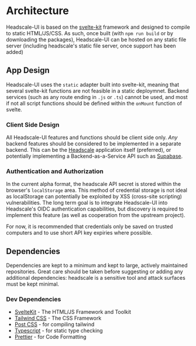 # Architecture
Headscale-UI is based on the [svelte-kit](https://kit.svelte.dev/) framework and designed to compile to static HTML/JS/CSS. As such, once built (with `npm run build` or by downloading the packages), Headscale-UI can be hosted on any static file server (including headscale's static file server, once support has been added)

## App Design
Headscale-UI uses the `static` adapter built into svelte-kit, meaning that several svelte-kit functions are not feasible in a static deploymnet. Backend services (such as any route ending in `.js` or `.ts`) cannot be used, and most if not all script functions should be defined within the `onMount` function of svelte.

### Client Side Design
All Headscale-UI features and functions should be client side only. *Any* backend features should be considered to be implemented in a separate backend. This can be the [Headscale](https://github.com/juanfont/headscale) application itself (preferred), or potentially implementing a Backend-as-a-Service API such as [Supabase](https://supabase.com/).

### Authentication and Authorization
In the current alpha format, the headscale API secret is stored within the browser's `localStorage` area. This method of credential storage is not ideal as localStorage can potentially be exploited by XSS (cross-site scripting) vulnerabilities. The long term goal is to integrate Headscale-UI into Headscale's OIDC authentication capabilities, but discovery is required to implement this feature (as well as cooperation from the upstream project).

For now, it is recommended that credentials only be saved on trusted computers and to use short API key expiries where possible.

## Dependencies
Dependencies are kept to a minimum and kept to large, actively maintained repositories. Great care should be taken before suggesting or adding any additional dependencies: headscale is a sensitive tool and attack surfaces must be kept minimal.

### Dev Dependencies
* [SvelteKit](https://kit.svelte.dev/) - The HTML/JS Framework and Toolkit
* [Tailwind CSS](https://tailwindcss.com/) - The CSS Framework
* [Post CSS](https://postcss.org/) - for compiling tailwind
* [Typescript](https://www.typescriptlang.org/) - for static type checking
* [Prettier](https://prettier.io/) - for Code Formatting
